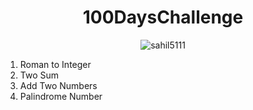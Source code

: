 <h1 align="center"> 100DaysChallenge </h1>

<p align="center"> <img src="https://komarev.com/ghpvc/?username=sahil5111&label=Profile%20views&color=0e75b6&style=flat" alt="sahil5111" /> </p>

001.  Roman to Integer
002.  Two Sum
003.  Add Two Numbers
004.  Palindrome Number
